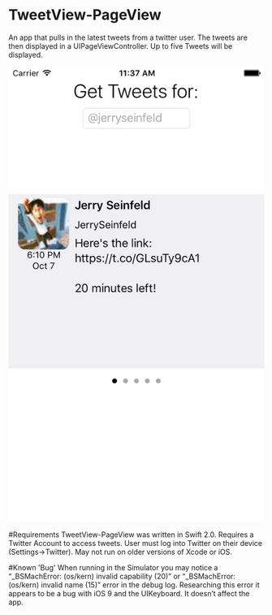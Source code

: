 # TweetView-PageView
An app that pulls in the latest tweets from a twitter user.  The tweets are then displayed in a UIPageViewController. Up to five Tweets will be displayed.  

![Alt text](https://github.com/r-neil/TweetView-PageView/blob/master/README-Img/Screen.png "Screenshot")


#Requirements
TweetView-PageView was written in Swift 2.0.  Requires a Twitter Account to access tweets.  User must log into Twitter on their device (Settings->Twitter). May not run on older versions of Xcode or iOS.

#Known 'Bug'
When running in the Simulator you may notice a “_BSMachError: (os/kern) invalid capability (20)” or “_BSMachError: (os/kern) invalid name (15)” error in the debug log. Researching this error it appears to be a bug with iOS 9 and the UIKeyboard. It doesn’t affect the app.

